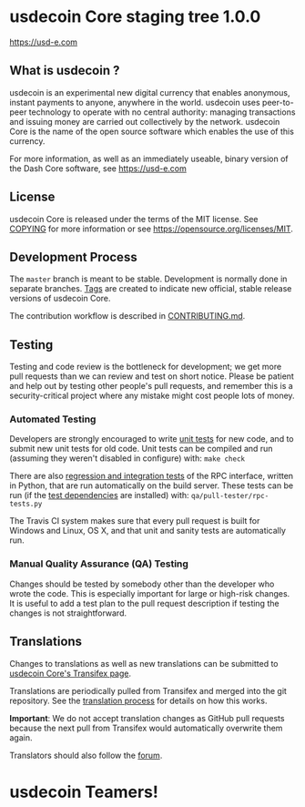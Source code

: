 usdecoin Core staging tree 1.0.0
===============================

https://usd-e.com


What is usdecoin ?
----------------

usdecoin is an experimental new digital currency that enables anonymous, instant
payments to anyone, anywhere in the world. usdecoin uses peer-to-peer technology
to operate with no central authority: managing transactions and issuing money
are carried out collectively by the network. usdecoin Core is the name of the open
source software which enables the use of this currency.

For more information, as well as an immediately useable, binary version of
the Dash Core software, see https://usd-e.com


License
-------

usdecoin Core is released under the terms of the MIT license. See [COPYING](COPYING) for more
information or see https://opensource.org/licenses/MIT.

Development Process
-------------------

The `master` branch is meant to be stable. Development is normally done in separate branches.
[Tags](https://github.com/usdecoinpay/usdecoin/tags) are created to indicate new official,
stable release versions of usdecoin Core.

The contribution workflow is described in [CONTRIBUTING.md](CONTRIBUTING.md).

Testing
-------

Testing and code review is the bottleneck for development; we get more pull
requests than we can review and test on short notice. Please be patient and help out by testing
other people's pull requests, and remember this is a security-critical project where any mistake might cost people
lots of money.

### Automated Testing

Developers are strongly encouraged to write [unit tests](/doc/unit-tests.md) for new code, and to
submit new unit tests for old code. Unit tests can be compiled and run
(assuming they weren't disabled in configure) with: `make check`

There are also [regression and integration tests](/qa) of the RPC interface, written
in Python, that are run automatically on the build server.
These tests can be run (if the [test dependencies](/qa) are installed) with: `qa/pull-tester/rpc-tests.py`

The Travis CI system makes sure that every pull request is built for Windows
and Linux, OS X, and that unit and sanity tests are automatically run.

### Manual Quality Assurance (QA) Testing

Changes should be tested by somebody other than the developer who wrote the
code. This is especially important for large or high-risk changes. It is useful
to add a test plan to the pull request description if testing the changes is
not straightforward.

Translations
------------

Changes to translations as well as new translations can be submitted to
[usdecoin Core's Transifex page](https://www.transifex.com/projects/p/usdecoin/).

Translations are periodically pulled from Transifex and merged into the git repository. See the
[translation process](doc/translation_process.md) for details on how this works.

**Important**: We do not accept translation changes as GitHub pull requests because the next
pull from Transifex would automatically overwrite them again.

Translators should also follow the [forum](https://www.dash.org/forum/topic/dash-worldwide-collaboration.88/).
# usdecoin Teamers!
